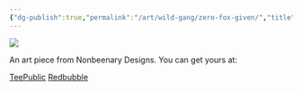 ```yaml
---
{"dg-publish":true,"permalink":"/art/wild-gang/zero-fox-given/","title":"Zero Fox Given","tags":["Art","Foxes"]}
---
```



![](https://baserow-media.ams3.digitaloceanspaces.com/user_files/2RfF2VbJw0mORvyqsxEkDVWggWoioweL_dd0470aa2a964240d07460dc18c057591ce879fc771693e6311ee7ee3edc32d0.png)

An art piece from Nonbeenary Designs. You can get yours at:

[TeePublic]()
[Redbubble]()

